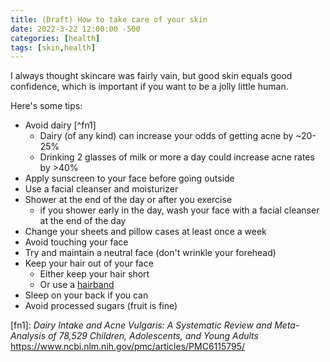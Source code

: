 ```yaml
---
title: (Draft) How to take care of your skin
date: 2022-3-22 12:00:00 -500
categories: [health]
tags: [skin,health]
---
```


I always thought skincare was fairly vain, but good skin equals good confidence, which is important if you want to be a jolly little human.

Here's some tips:
* Avoid dairy [^fn1]
    - Dairy (of any kind) can increase your odds of getting acne by ~20-25%
    - Drinking 2 glasses of milk or more a day could increase acne rates by >40%
* Apply sunscreen to your face before going outside
* Use a facial cleanser and moisturizer
* Shower at the end of the day or after you exercise
    * if you shower early in the day, wash your face with a facial cleanser at the end of the day
* Change your sheets and pillow cases at least once a week 
* Avoid touching your face
* Try and maintain a neutral face (don't wrinkle your forehead)
* Keep your hair out of your face
    * Either keep your hair short
    * Or use a [hairband](https://www.amazon.com/gp/product/B07VFYM5B5/ref=ppx_yo_dt_b_search_asin_title?ie=UTF8&psc=1) 
* Sleep on your back if you can
* Avoid processed sugars (fruit is fine)

[fn1]: *Dairy Intake and Acne Vulgaris: A Systematic Review and Meta-Analysis of 78,529 Children, Adolescents, and Young Adults* <https://www.ncbi.nlm.nih.gov/pmc/articles/PMC6115795/>